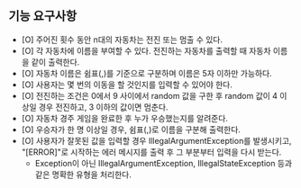 ## 기능 요구사항


- [O] 주어진 횟수 동안 n대의 자동차는 전진 또는 멈출 수 있다.
- [O] 각 자동차에 이름을 부여할 수 있다. 전진하는 자동차를 출력할 때 자동차 이름을 같이 출력한다.
- [O] 자동차 이름은 쉼표(,)를 기준으로 구분하며 이름은 5자 이하만 가능하다.
- [O] 사용자는 몇 번의 이동을 할 것인지를 입력할 수 있어야 한다.
- [O] 전진하는 조건은 0에서 9 사이에서 random 값을 구한 후 random 값이 4 이상일 경우 전진하고, 3 이하의 값이면 멈춘다.
- [O] 자동차 경주 게임을 완료한 후 누가 우승했는지를 알려준다.
- [O] 우승자가 한 명 이상일 경우, 쉼표(,)로 이름을 구분해 출력한다.
- [O] 사용자가 잘못된 값을 입력할 경우 IllegalArgumentException를 발생시키고, "[ERROR]"로 시작하는 에러 메시지를 출력 후 그 부분부터 입력을 다시 받는다.
  - Exception이 아닌 IllegalArgumentException, IllegalStateException 등과 같은 명확한 유형을 처리한다.